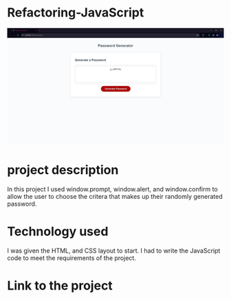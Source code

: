 # Refactoring-JavaScript

![Alt text](images/generate_password_screeshot.jpg)

# project description
In this project I used 
window.prompt, window.alert, and window.confirm to allow the user to choose the critera that makes up their randomly generated password.

# Technology used 
I was given the HTML, and CSS layout to start. I had to write the JavaScript code to meet the requirements of the project.

# Link to the project 




